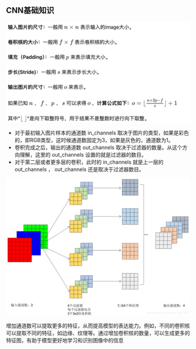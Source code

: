 ## CNN基础知识
![alt text](<pic/截屏2025-04-22 17.36.29.png>)


* 对于最初输入图片样本的通道数 in_channels 取决于图片的类型，如果是彩色的，即RGB类型，这时候通道数固定为3，如果是灰色的，通道数为1。
* 卷积完成之后，输出的通道数 out_channels 取决于过滤器的数量。从这个方向理解，这里的 out_channels 设置的就是过滤器的数目。
* 对于第二层或者更多层的卷积，此时的 in_channels 就是上一层的 out_channels ， out_channels 还是取决于过滤器数目。

![alt text](pic/8361e16bac5ee3235ef89c78b1a1cf6b.png)

增加通道数可以提取更多的特征，从而提高模型的表达能力。例如，不同的卷积核可以提取不同的特征，如边缘、纹理等。通过增加卷积核的数量，可以生成更多的特征图，有助于模型更好地学习和识别图像中的信息

